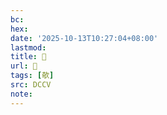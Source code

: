 ```yaml
---
bc:
hex:
date: '2025-10-13T10:27:04+08:00'
lastmod:
title: 􂹊
url: 􂹊
tags: [欹]
src: DCCV
note:
---
```

